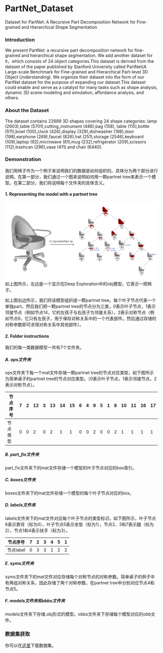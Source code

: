 # PartNet_Dataset
Dataset for PartNet: A Recursive Part Decomposition Network for Fine-grained and Hierarchical Shape Segmentation

### Introduction

We present PartNet: a recursive part decomposition network for fine-grained and hierarchical shape segmentation. We add another dataset for it，which consists of 24 object categories.This dataset is derived from the dataset of the paper published by Stanford University called PartNet(A Large-scale Benchmark for Fine-grained and Hierarchical Part-level 3D Object Understanding). We organize their dataset into the form of our PartNet dataset for the purpose of expanding our dataset.This dataset could enable and serve as a catalyst for many tasks such as shape analysis, dynamic 3D scene modeling and simulation, affordance analysis, and others. 

### About the Dataset

The dataset contains 22699 3D shapes covering 24 shape categories: lamp (2603),table (5701),cutting_instrument (486),bag (158), table (115),bottle (511),bowl (100),clock (426),display (329),dishwasher (198),door (198),earphone (269),faucet (826),hat (251),storage (2546),keyboard (109),laptop (92),microwave (81),mug (232),refrigerator (209),scissors (112),trashcan (296),vase (411) and chair (6440).

### Demonstration

我们用椅子作为一个例子来说明我们的数据是如何组织的。具体分为两个部分进行说明。在第一部分，我们通过一个图来说明如何用一颗partnet tree来表示一个模型。在第二部分，我们将说明每个文件夹的具体含义。

#### 1. Representing the model with a partnet tree
![image](https://github.com/PeppaZhu/Partnet_data/blob/master/pictures/picture11.png)  
如上图所示，左边是一个显示在Deep Exploration中的obj模型，它表示一把椅子。

如上图右边所示，我们将该模型组织成一颗partnet tree。每个叶子节点代表一个单独part。然后我们把一颗partnet tree的节点分为三类，0表示叶子节点，1表示邻接节点（例如节点14，它的左孩子与右孩子为邻接关系），2表示对称节点（例如节点9，它只有左孩子，用于保存对称关系中的一个代表部件。然后通过存储的对称参数即可求得对称关系中其他部件）。

#### 2. Folder instructions

我们的每一类数据模型一共有7个文件夹。  

##### A. ops文件夹
ops文件夹下每一个mat文件存储一颗partnet tree的节点对应类型，如下图所示为简单桌子的partnet tree的节点对应类型。（0表示叶子节点，1表示邻接节点，2表示对称节点）。

|  节点序号  |  7   | 2 | 12    |  3    | 13   | 14    | 15 | 6 | 4 | 9 | 5 | 1 | 8 | 10 | 11 | 16 | 17 |
| ---- | ---- | ---- | ---- | ---- | ---- | ---- |---- | ---- | ---- | ---- | ---- | ---- | ---- | ---- | ---- | ---- | ---- |
| 节点类型 | 0 | 0 | 2 | 0 | 2 | 1 | 1 | 0 | 0 | 2 | 0 | 0 | 2 | 1 | 1 | 1 | 1 |

##### B. part_fix文件夹
part_fix文件夹下的mat文件存储一个模型的叶子节点对应的box索引。

##### C. boxes文件夹
boxes文件夹下的mat文件存储一个模型的每个叶子节点对应的box。

##### D. labels文件夹
labels文件夹下的mat文件对应每个叶子节点的类型标识。如下图所示，叶子节点6表示靠背（标为0），叶子节点5表示坐垫（标为1），节点2、3和7表示腿（标为2），节点1和4表示扶手（标为3）。  

|  节点序号  |  7   | 2 | 3    |  4    | 5   | 1    |
| ---- | ---- | ---- | ---- | ---- | ---- | ---- |
| 节点label | 0 | 3 | 3 | 1 | 2 | 2 | 2 |

##### E. syms文件夹
syms文件夹下的mat文件对应存储每个对称节点的对称参数。简单桌子的例子中有两组对称关系，因此存储了两个对称参数。在partnet tree中分别对应节点4和节点5。

##### F. models文件夹和obbs文件夹
models文件夹下存储.obj形式的模型。obbs文件夹下存储每个模型对应的obb文件。

### 数据集获取
你可以在[这里](https://www.dropbox.com/sh/o04yue60joxwkml/AACS0HmBybSgEruM3C5bmAvJa?dl=0)下载数据集。
